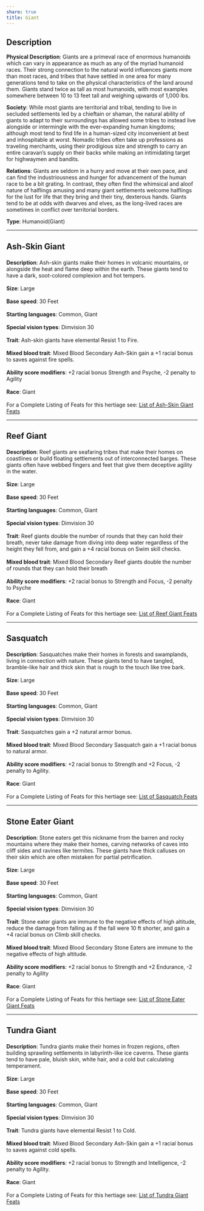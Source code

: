```yaml
---
share: true
title: Giant
---
```

## Description

**Physical Description**: Giants are a primeval race of enormous humanoids which can vary in appearance as much as any of the myriad humanoid races. Their strong connection to the natural world influences giants more than most races, and tribes that have settled in one area for many generations tend to take on the physical characteristics of the land around them. Giants stand twice as tall as most humanoids, with most examples somewhere between 10 to 13 feet tall and weighing upwards of 1,000 lbs.

**Society**: While most giants are territorial and tribal, tending to live in secluded settlements led by a chieftain or shaman, the natural ability of giants to adapt to their surroundings has allowed some tribes to instead live alongside or intermingle with the ever-expanding human kingdoms; although most tend to find life in a human-sized city inconvenient at best and inhospitable at worst. Nomadic tribes often take up professions as traveling merchants, using their prodigious size and strength to carry an entire caravan’s supply on their backs while making an intimidating target for highwaymen and bandits.

**Relations**: Giants are seldom in a hurry and move at their own pace, and can find the industriousness and hunger for advancement of the human race to be a bit grating. In contrast, they often find the whimsical and aloof nature of halflings amusing and many giant settlements welcome halflings for the lust for life that they bring and their tiny, dexterous hands. Giants tend to be at odds with dwarves and elves, as the long-lived races are sometimes in conflict over territorial borders.

**Type**: Humanoid(Giant)

<span><span><hr></span></span><h2><span><p>Ash-Skin Giant</p></span></h2><p><span><p><b>Description</b>:    Ash-skin giants make their homes in volcanic mountains, or alongside the heat and flame deep within the earth. These giants tend to have a dark, soot-colored complexion and hot tempers.<br><br><b>Size</b>:    Large<br><br><b>Base speed</b>:    30 Feet<br><br><b>Starting languages</b>:    Common, Giant<br><br><b>Special vision types</b>:    Dimvision 30<br><br><b>Trait</b>:    Ash-skin giants have elemental Resist 1 to Fire.<br><br><b>Mixed blood trait</b>:    Mixed Blood Secondary Ash-Skin gain a +1 racial bonus to saves against fire spells.<br><br><b>Ability score modifiers</b>:    +2 racial bonus Strength and Psyche, -2 penalty to Agility<br><br><b>Race</b>:    Giant<br><br>For a Complete Listing of Feats for this hertiage see: <a data-href="List of Ash-Skin Giant Feats" href="List of Ash-Skin Giant Feats" class="internal-link" target="_blank" rel="noopener">List of Ash-Skin Giant Feats</a></p></span></p><span><span><hr></span></span><h2><span><p>Reef Giant</p></span></h2><p><span><p><b>Description</b>:    Reef giants are seafaring tribes that make their homes on coastlines or build floating settlements out of interconnected barges. These giants often have webbed fingers and feet that give them deceptive agility in the water.<br><br><b>Size</b>:    Large<br><br><b>Base speed</b>:    30 Feet<br><br><b>Starting languages</b>:    Common, Giant<br><br><b>Special vision types</b>:    Dimvision 30<br><br><b>Trait</b>:    Reef giants double the number of rounds that they can hold their breath, never take damage from diving into deep water regardless of the height they fell from, and gain a +4 racial bonus on Swim skill checks.<br><br><b>Mixed blood trait</b>:    Mixed Blood Secondary Reef giants double the number of rounds that they can hold their breath<br><br><b>Ability score modifiers</b>:    +2 racial bonus to Strength and Focus, -2 penalty to Psyche<br><br><b>Race</b>:    Giant<br><br>For a Complete Listing of Feats for this hertiage see: <a data-href="List of Reef Giant Feats" href="List of Reef Giant Feats" class="internal-link" target="_blank" rel="noopener">List of Reef Giant Feats</a></p></span></p><span><span><hr></span></span><h2><span><p>Sasquatch</p></span></h2><p><span><p><b>Description</b>:    Sasquatches make their homes in forests and swamplands, living in connection with nature. These giants tend to have tangled, bramble-like hair and thick skin that is rough to the touch like tree bark.<br><br><b>Size</b>:    Large<br><br><b>Base speed</b>:    30 Feet<br><br><b>Starting languages</b>:    Common, Giant<br><br><b>Special vision types</b>:    Dimvision 30<br><br><b>Trait</b>:    Sasquatches gain a +2 natural armor bonus.<br><br><b>Mixed blood trait</b>:    Mixed Blood Secondary Sasquatch gain a +1 racial bonus to natural armor.<br><br><b>Ability score modifiers</b>:    +2 racial bonus to Strength and +2 Focus, -2 penalty to Agility.<br><br><b>Race</b>:    Giant<br><br>For a Complete Listing of Feats for this hertiage see: <a data-href="List of Sasquatch Feats" href="List of Sasquatch Feats" class="internal-link" target="_blank" rel="noopener">List of Sasquatch Feats</a></p></span></p><span><span><hr></span></span><h2><span><p>Stone Eater Giant</p></span></h2><p><span><p><b>Description</b>:    Stone eaters get this nickname from the barren and rocky mountains where they make their homes, carving networks of caves into cliff sides and ravines like termites. These giants have thick calluses on their skin which are often mistaken for partial petrification.<br><br><b>Size</b>:    Large<br><br><b>Base speed</b>:    30 Feet<br><br><b>Starting languages</b>:    Common, Giant<br><br><b>Special vision types</b>:    Dimvision 30<br><br><b>Trait</b>:    Stone eater giants are immune to the negative effects of high altitude, reduce the damage from falling as if the fall were 10 ft shorter, and gain a +4 racial bonus on Climb skill checks.<br><br><b>Mixed blood trait</b>:    Mixed Blood Secondary Stone Eaters are immune to the negative effects of high altitude.<br><br><b>Ability score modifiers</b>:    +2 racial bonus to Strength and +2 Endurance, -2 penalty to Agility<br><br><b>Race</b>:    Giant<br><br>For a Complete Listing of Feats for this hertiage see: <a data-href="List of Stone Eater Giant Feats" href="List of Stone Eater Giant Feats" class="internal-link" target="_blank" rel="noopener">List of Stone Eater Giant Feats</a></p></span></p><span><span><hr></span></span><h2><span><p>Tundra Giant</p></span></h2><p><span><p><b>Description</b>:    Tundra giants make their homes in frozen regions, often building sprawling settlements in labyrinth-like ice caverns. These giants tend to have pale, bluish skin, white hair, and a cold but calculating temperament.<br><br><b>Size</b>:    Large<br><br><b>Base speed</b>:    30 Feet<br><br><b>Starting languages</b>:    Common, Giant<br><br><b>Special vision types</b>:    Dimvision 30<br><br><b>Trait</b>:    Tundra giants have elemental Resist 1 to Cold.<br><br><b>Mixed blood trait</b>:    Mixed Blood Secondary Ash-Skin gain a +1 racial bonus to saves against cold spells.<br><br><b>Ability score modifiers</b>:    +2 racial bonus to Strength and Intelligence, -2 penalty to Agility.<br><br><b>Race</b>:    Giant<br><br>For a Complete Listing of Feats for this hertiage see: <a data-href="List of Tundra Giant Feats" href="List of Tundra Giant Feats" class="internal-link" target="_blank" rel="noopener">List of Tundra Giant Feats</a></p></span></p>